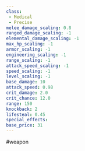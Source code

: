 ```yaml
---
class: 
 - Medical
 - Precise
melee_damage_scaling: 0.8
ranged_damage_scaling: -1
elemental_damage_scaling: -1
max_hp_scaling: -1
armor_scaling: -1
engineering_scaling: -1
range_scaling: -1
attack_speed_scaling: -1
speed_scaling: -1
level_scaling: -1
base_damage: 10
attack_speed: 0.98
crit_damage: 2.0
crit_chance: 12.0
range: 150
knockback: 2
lifesteal: 0.45
special_effects: 
base_price: 31
---
```

#weapon